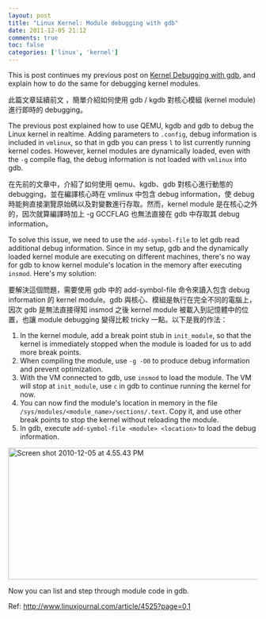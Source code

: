 ```yaml
---
layout: post
title: "Linux Kernel: Module debugging with gdb"
date: 2011-12-05 21:12
comments: true
toc: false
categories: ['linux', 'kernel']
---
```


This is post continues my previous post on 
[Kernel Debugging with gdb](http://joseph.nlpweb.org/blog/2011/10/17/linux-kernel-dev-debug-qemu-kgdb/),
and explain how to do the same for debugging kernel modules.

<!-- more -->

此篇文章延續前文 ，簡單介紹如何使用 gdb / kgdb 對核心模組 (kernel module)
進行即時的 debugging。

The previous post explained how to use QEMU, kgdb and gdb to debug the Linux
kernel in realtime. Adding parameters to `.config`, debug information is
included in `vmlinux`, so that in gdb you can press `l` to list currently
running kernel codes. However, kernel modules are dynamically loaded, even with
the `-g` compile flag, the debug information is not loaded with `vmlinux`
into gdb.

在先前的文章中，介紹了如何使用 qemu、kgdb、gdb 對核心進行動態的
debugging，並在編譯核心時在 vmlinux 中包含 debug information，使 debug
時能夠直接瀏覽原始碼以及對變數進行存取。然而，kernel module
是在核心之外的，因次就算編譯時加上 -g GCCFLAG 也無法直接在 gdb 中存取其
debug information。

To solve this issue, we need to use the `add-symbol-file` to let gdb read
additional debug information. Since in my setup, gdb and the dynamically
loaded kernel module are executing on different machines, there's no way for gdb
to know kernel module's location in the memory after executing `insmod`. Here's
my solution:

要解決這個問題，需要使用 gdb 中的 add-symbol-file 命令來讀入包含 debug
information 的 kernel module。gdb 與核心、模組是執行在完全不同的電腦上，因次
gdb 是無法直接得知 insmod 之後 kernel module 被載入到記憶體中的位置，也讓
module debugging 變得比較 tricky 一點。以下是我的作法：


1. In the kernel module, add a break point stub in `init_module`, so that the
kernel is immediately stopped when the module is loaded for us to add more break
points.
2. When compiling the module, use `-g -O0` to produce debug information and
prevent optimization.
3. With the VM connected to gdb, use `insmod` to load the module. The VM will
stop at `init_module`, use `c` in gdb to continue running the kernel for now.
4. You can now find the module's location in memory in the file
`/sys/modules/<module_name>/sections/.text`. Copy it, and use other break points
to stop the kernel without reloading the module.
5. In gdb, execute `add-symbol-file <module> <location>` to load the debug
information.

<a href="http://www.flickr.com/photos/bizkit/5233432557/" title="Screen shot
2010-12-05 at 4.55.43 PM by bizkit@tw, on Flickr"><img
src="http://farm6.staticflickr.com/5163/5233432557_a05d118698_z.jpg" width="640"
height="266" alt="Screen shot 2010-12-05 at 4.55.43 PM"></a>

Now you can list and step through module code in gdb.

Ref: http://www.linuxjournal.com/article/4525?page=0,1

